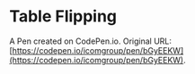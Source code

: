 # Table Flipping

A Pen created on CodePen.io. Original URL: [https://codepen.io/icomgroup/pen/bGyEEKW](https://codepen.io/icomgroup/pen/bGyEEKW).

